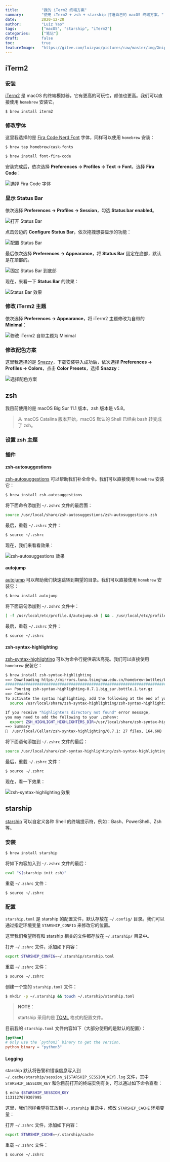 ```yaml
---
title:       	"我的 iTerm2 终端方案"
summary:     	"使用 iTerm2 + zsh + starship 打造自己的 macOS 终端方案。"
date:        	2020-12-20
author:      	"Luiz Yao"
tags:        	["macOS", "starship", "iTerm2"]
categories:  	["笔记"]
draft: 			false
toc: 			true
featureImage:	"https://gitee.com/luizyao/pictures/raw/master/img/Xnip2020-12-21_19-27-05.png"
---
```


## iTerm2

### 安装

[iTerm2](https://iterm2.com/) 是 macOS 的终端模拟器，它有更高的可玩性，颜值也更高。我们可以直接使用 `homebrew` 安装它。

```zsh
$ brew install iterm2
```

### 修改字体

这里我选择的是 [Fira Code Nerd Font](https://github.com/tonsky/FiraCode) 字体，同样可以使用 `homebrew` 安装：

```zsh
$ brew tap homebrew/cask-fonts

$ brew install font-fira-code
```

安装完成后，依次选择 **Preferences -> Profiles -> Text -> Font**，选择 **Fira Code**：

![选择 Fira Code 字体](https://gitee.com/luizyao/pictures/raw/master/img/Xnip2020-12-20_19-17-28.png)

### 显示 Status Bar

依次选择 **Preferences -> Profiles -> Session**，勾选 **Status bar enabled**。

![打开 Status Bar](https://gitee.com/luizyao/pictures/raw/master/img/Xnip2020-12-20_20-09-51.png)

点击旁边的 **Configure Status Bar**，依次拖拽想要显示的功能：

![配置 Status Bar](https://gitee.com/luizyao/pictures/raw/master/img/Xnip2020-12-20_20-12-27.png)

最后依次选择 **Preferences -> Appearance**，将 **Status Bar** 固定在底部，默认是在顶部的。

![固定 Status Bar 到底部](https://gitee.com/luizyao/pictures/raw/master/img/Xnip2020-12-20_20-15-13.png) 

现在，来看一下 **Status Bar** 的效果：

![Status Bar 效果](https://gitee.com/luizyao/pictures/raw/master/img/Xnip2020-12-20_20-18-07.png)

### 修改 iTerm2 主题

依次选择 **Preferences -> Appearance**，将 iTerm2 主题修改为自带的 **Minimal**：

![修改 iTerm2 自带主题为 Minimal](https://gitee.com/luizyao/pictures/raw/master/img/Xnip2020-12-20_20-25-48.png)

### 修改配色方案

这里我选择的是 [Snazzy](https://github.com/sindresorhus/iterm2-snazzy)，下载安装导入成功后，依次选择 **Preferences -> Profiles -> Colors**，点击 **Color  Presets**，选择 **Snazzy**：

![选择配色方案](https://gitee.com/luizyao/pictures/raw/master/img/Xnip2020-12-21_05-21-52.png)

## zsh

我目前使用的是 macOS Big Sur 11.1 版本，zsh 版本是 v5.8。

> 从 macOS Catalina 版本开始，macOS 默认的 Shell 已经由 bash 转变成了 zsh。

### 设置 zsh 主题

### 插件

#### zsh-autosuggestions

[zsh-autosuggestions](https://github.com/zsh-users/zsh-autosuggestions) 可以帮助我们补全命令。我们可以直接使用 `homebrew` 安装它：

```zsh
$ brew install zsh-autosuggestions
```

将下面命令添加到 `~/.zshrc` 文件的最后面：

```zsh
source /usr/local/share/zsh-autosuggestions/zsh-autosuggestions.zsh
```

最后，重载 `~/.zshrc` 文件：

```zsh
$ source ~/.zshrc
```

现在，我们来看看效果：

![zsh-autosuggestions 效果](https://gitee.com/luizyao/pictures/raw/master/img/Xnip2020-12-21_05-51-45.png)

#### autojump

[autojump](https://github.com/wting/autojump) 可以帮助我们快速跳转到期望的目录。我们可以直接使用 `homebrew` 安装它：

```zsh
$ brew install autojump
```

将下面语句添加到 `~/.zshrc` 文件中：

```zsh
[ -f /usr/local/etc/profile.d/autojump.sh ] && . /usr/local/etc/profile.d/autojump.sh
```

最后，重载 `~/.zshrc` 文件：

```zsh
$ source ~/.zshrc
```

#### zsh-syntax-highlighting

[zsh-syntax-highlighting](https://github.com/zsh-users/zsh-syntax-highlighting) 可以为命令行提供语法高亮。我们可以直接使用 `homebrew` 安装它：

```zsh
$ brew install zsh-syntax-highlighting
==> Downloading https://mirrors.tuna.tsinghua.edu.cn/homebrew-bottles/bottles/zs
######################################################################## 100.0%
==> Pouring zsh-syntax-highlighting-0.7.1.big_sur.bottle.1.tar.gz
==> Caveats
To activate the syntax highlighting, add the following at the end of your .zshrc:
  source /usr/local/share/zsh-syntax-highlighting/zsh-syntax-highlighting.zsh

If you receive "highlighters directory not found" error message,
you may need to add the following to your .zshenv:
  export ZSH_HIGHLIGHT_HIGHLIGHTERS_DIR=/usr/local/share/zsh-syntax-highlighting/highlighters
==> Summary
🍺  /usr/local/Cellar/zsh-syntax-highlighting/0.7.1: 27 files, 164.6KB
```

将下面语句添加到 `~/.zshrc` 文件的最后：

```zsh
source /usr/local/share/zsh-syntax-highlighting/zsh-syntax-highlighting.zsh
```

最后，重载 `~/.zshrc` 文件：

```zsh
$ source ~/.zshrc
```

现在，看一下效果：

![zsh-syntax-highlighting 效果](https://gitee.com/luizyao/pictures/raw/master/img/Xnip2020-12-21_06-33-49.png)



## starship

[starship](https://github.com/starship/starship) 可以自定义各种 Shell 的终端提示符，例如：Bash、PowerShell、Zsh 等。

###  安装

```zsh
$ brew install starship
```

将如下内容加入到 `~/.zshrc` 文件的最后：

```zsh
eval "$(starship init zsh)"
```

重载 `~/.zshrc` 文件：

```zsh
$ source ~/.zshrc
```

### 配置

`starship.toml` 是 starship 的配置文件，默认存放在 `~/.config/` 目录。我们可以通过指定环境变量 `STARSHIP_CONFIG` 来修改它的位置。

这里我们希望所有和 starship 相关的文件都存放在 `~/.starship/` 目录中。

打开 `~/.zshrc` 文件，添加如下内容：

```zsh
export STARSHIP_CONFIG=~/.starship/starship.toml
```

重载 `~/.zshrc` 文件：

```zsh
$ source ~/.zshrc
```

创建一个空的 `starship.toml` 文件：

```zsh
$ mkdir -p ~/.starship && touch ~/.starship/starship.toml
```

> **NOTE**：
>
> startship  采用的是 [TOML](https://github.com/toml-lang/toml) 格式的配置文件。

目前我的 `starship.toml` 文件内容如下（大部分使用的是默认的配置）：

```toml
[python]
# Only use the `python3` binary to get the version.
python_binary = "python3"
```

#### Logging

starship 默认将告警和错误信息写入到 `~/.cache/starship/session_${STARSHIP_SESSION_KEY}.log` 文件，其中 `STARSHIP_SESSION_KEY` 和你目前打开的终端实例有关，可以通过如下命令查看：

```zsh
$ echo $STARSHIP_SESSION_KEY
1131127079307995
```

这里，我们同样希望将其放到 `~/.starship` 目录中，修改 `STARSHIP_CACHE` 环境变量：

打开 `~/.zshrc` 文件，添加如下内容：

```zsh
export STARSHIP_CACHE=~/.starship/cache
```

重载 `~/.zshrc` 文件：

```zsh
$ source ~/.zshrc
```

